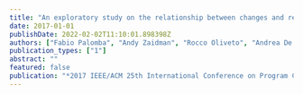 ```yaml
---
title: "An exploratory study on the relationship between changes and refactoring"
date: 2017-01-01
publishDate: 2022-02-02T11:10:01.898398Z
authors: ["Fabio Palomba", "Andy Zaidman", "Rocco Oliveto", "Andrea De Lucia"]
publication_types: ["1"]
abstract: ""
featured: false
publication: "*2017 IEEE/ACM 25th International Conference on Program Comprehension (ICPC)*"
---
```


